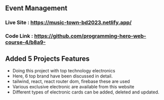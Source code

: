 
## Event Management

### Live Site : https://music-town-bd2023.netlify.app/

### Code Link : https://github.com/programming-hero-web-course-4/b8a9-
## Added 5 Projects Features

- Doing this project with top technology electronics
- Here, 6 top brand have been discussed in detail.
- tailwind, react, react router dom, firebase these are used
- Various exclusive electronic are available from this website
- Different types of electronic cards can be added, deleted and updated.

